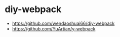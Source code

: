 # diy-webpack

- https://github.com/wendaoshuai66/diy-webpack
- https://github.com/YuArtian/y-webpack

